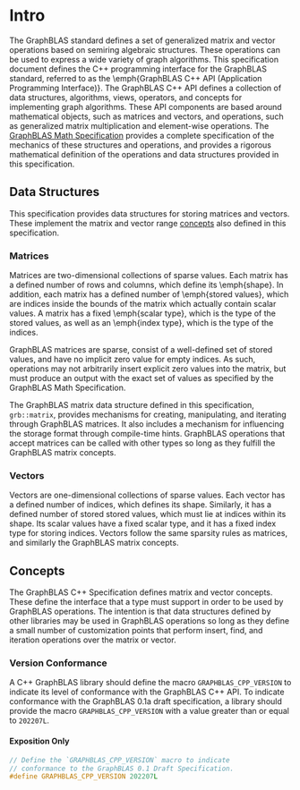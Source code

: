 # Intro
The GraphBLAS standard defines a set of generalized matrix and vector operations based
on semiring algebraic structures.  These operations can be used to express a wide variety
of graph algorithms.  This specification document defines the C++ programming interface for the
GraphBLAS standard, referred to as the \emph{GraphBLAS C++ API (Application Programming Interface)}.
The GraphBLAS C++ API defines a collection of data structures, algorithms, views,
operators, and concepts for implementing graph algorithms.  These API components
are based around mathematical objects, such as matrices and vectors, and
operations, such as generalized matrix multiplication and element-wise operations.
The [GraphBLAS Math Specification](https://github.com/GraphBLAS/graphblas-api-math)
provides a complete specification of the mechanics of these structures and operations, and provides a rigorous mathematical definition of the operations
and data structures provided in this specification.

## Data Structures
This specification provides data structures for storing matrices and vectors.
These implement the matrix and vector range [concepts](#concepts) also defined
in this specification.

### Matrices
Matrices are two-dimensional collections of sparse values.  Each matrix has a
defined number of rows and columns, which define its \emph{shape}.  In addition,
each matrix has a defined number of \emph{stored values}, which are indices
inside the bounds of the matrix which actually contain scalar values.  A matrix
has a fixed \emph{scalar type}, which is the type of the stored values, as well
as an \emph{index type}, which is the type of the indices.

GraphBLAS matrices are sparse, consist of a well-defined set of stored values,
and have no implicit zero value for empty indices.  As such, operations may not
arbitrarily insert explicit zero values into the matrix, but must produce an
output with the exact set of values as specified by the GraphBLAS Math
Specification.

The GraphBLAS matrix data structure defined in this specification, `grb::matrix`,
provides mechanisms for creating, manipulating, and iterating through
GraphBLAS matrices.  It also includes a mechanism for influencing the storage
format through compile-time hints.  GraphBLAS operations that accept matrices
can be called with other types so long as they fulfill the GraphBLAS matrix concepts.

### Vectors
Vectors are one-dimensional collections of sparse values.  Each vector has a
defined number of indices, which defines its shape.  Similarly, it has a defined
number of stored stored values, which must lie at indices within its shape.  Its
scalar values have a fixed scalar type, and it has a fixed index type for storing
indices.  Vectors follow the same sparsity rules as matrices, and similarly
the GraphBLAS matrix concepts.

## Concepts
The GraphBLAS C++ Specification defines matrix and vector concepts.  These
define the interface that a type must support in order to be used by GraphBLAS
operations.  The intention is that data structures defined by other libraries
may be used in GraphBLAS operations so long as they define a small number of
customization points that perform insert, find, and iteration operations over
the matrix or vector.

### Version Conformance
A C++ GraphBLAS library should define the macro `GRAPHBLAS_CPP_VERSION` to indicate its
level of conformance with the GraphBLAS C++ API.  To indicate conformance with the
GraphBLAS 0.1a draft specification, a library should provide the macro `GRAPHBLAS_CPP_VERSION`
with a value greater than or equal to `202207L`.

#### Exposition Only
```cpp
// Define the `GRAPHBLAS_CPP_VERSION` macro to indicate
// conformance to the GraphBLAS 0.1 Draft Specification.
#define GRAPHBLAS_CPP_VERSION 202207L
```